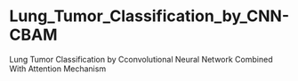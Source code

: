 # Lung_Tumor_Classification_by_CNN-CBAM
Lung Tumor Classification by Cconvolutional Neural Network Combined With Attention Mechanism 
